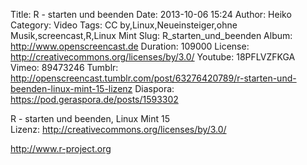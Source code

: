 Title: R - starten und beenden
Date: 2013-10-06 15:24
Author: Heiko
Category: Video
Tags: CC by,Linux,Neueinsteiger,ohne Musik,screencast,R,Linux Mint
Slug: R_starten_und_beenden
Album: http://www.openscreencast.de
Duration: 109000
License: http://creativecommons.org/licenses/by/3.0/
Youtube: 18PFLVZFKGA
Vimeo: 89473246
Tumblr: http://openscreencast.tumblr.com/post/63276420789/r-starten-und-beenden-linux-mint-15-lizenz
Diaspora: https://pod.geraspora.de/posts/1593302

R - starten und beenden, Linux Mint 15  
Lizenz: <http://creativecommons.org/licenses/by/3.0/>  
  
<http://www.r-project.org>

